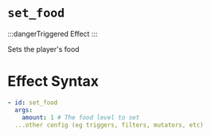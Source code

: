 # `set_food`
:::dangerTriggered Effect
:::

Sets the player's food

# Effect Syntax
```yaml
- id: set_food
  args:
    amount: 1 # The food level to set
  ...other config (eg triggers, filters, mutators, etc)
```